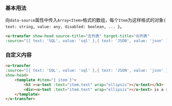 ### 基本用法

向`data-source`属性中传入`Array<Item>`格式的数组，每个`Item`为这样格式的对象`{ text: string, value: any, disabled: boolean, ... }`。

``` html
<u-transfer show-head source-title="左列表" target-title="右列表"
:source="[{ text: 'SQL', value: 'sql' },{ text: 'JSON', value: 'json' },]" :target="[{ text: 'CSS', value: 'css' },{ text: 'HTML', value: 'html' },{ text: 'JavaScript', value: 'javascript' },{ text: 'Vue', value: 'vue' },]"></u-transfer>
```

### 自定义内容

``` html
<u-transfer 
:source="[{ text: 'SQL', value: 'sql' },{ text: 'JSON', value: 'json' },]" :target="[{ text: 'CSS', value: 'css' },{ text: 'HTML', value: 'html' },{ text: 'JavaScript', value: 'javascript' },{ text: 'Vue', value: 'vue' },]"
show-head>
    <template #item="{ item }">
        <h3 ><u-text :text="item.text" wrap="ellipsis"></u-text></h3>
        <div><u-text :text="item.text" wrap="ellipsis"></u-text> is a specfic language with some features that ...</div>
    </template>
</u-transfer>

```
